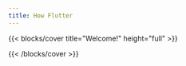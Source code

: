 ```yaml
---
title: How Flutter
---
```


{{< blocks/cover title="Welcome!" height="full" >}}

{{< /blocks/cover >}}
